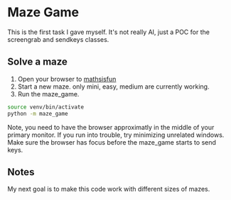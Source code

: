 # Maze Game

This is the first task I gave myself. It's not really AI, just a POC for the screengrab and sendkeys
classes.

## Solve a maze

1. Open your browser to [mathsisfun](https://www.mathsisfun.com/games/mazes.html)
2. Start a new maze. only mini, easy, medium are currently working.
3. Run the maze_game.

```bash
source venv/bin/activate
python -m maze_game
```

Note, you need to have the browser approximatly in the middle of your primary monitor. If you run
into trouble, try minimizing unrelated windows. Make sure the browser has focus before the maze_game
starts to send keys.

## Notes

My next goal is to make this code work with different sizes of mazes.

